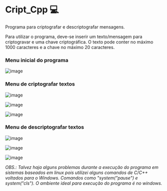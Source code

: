 # Cript_Cpp 💻


Programa para criptografar e descriptografar mensagens. 

Para utilizar o programa, deve-se inserir um texto/mensagem para criptogravar e uma chave criptográfica.
O texto pode conter no máximo 1000 caracteres e a chave no máximo 20 caracteres.

### Menu inicial do programa

![image](https://user-images.githubusercontent.com/70992080/119580117-306b1400-bd96-11eb-84ac-4afc54729261.png)

### Menu de criptografar textos

![image](https://user-images.githubusercontent.com/70992080/119580216-5abcd180-bd96-11eb-86e5-d60404a48795.png)

![image](https://user-images.githubusercontent.com/70992080/119580244-67412a00-bd96-11eb-9a10-a0d87167fa14.png)

![image](https://user-images.githubusercontent.com/70992080/119580257-6dcfa180-bd96-11eb-9763-ec3b56f02240.png)

### Menu de descriptografar textos

![image](https://user-images.githubusercontent.com/70992080/119580437-c737d080-bd96-11eb-930f-8621ab5b0b08.png)

![image](https://user-images.githubusercontent.com/70992080/119580492-e0408180-bd96-11eb-8e04-5acbc49c42b4.png)

![image](https://user-images.githubusercontent.com/70992080/119580508-e9c9e980-bd96-11eb-9325-5869b19e37a4.png)

*OBS.: Talvez haja alguns problemas durante a execução do programa em sistemas baseados em linux pois utilizei alguns comandos de C/C++ voltados para o Windows.
Comandos como "system("pause") e system("cls"). O ambiente ideal para execução do programa é no windows.*

